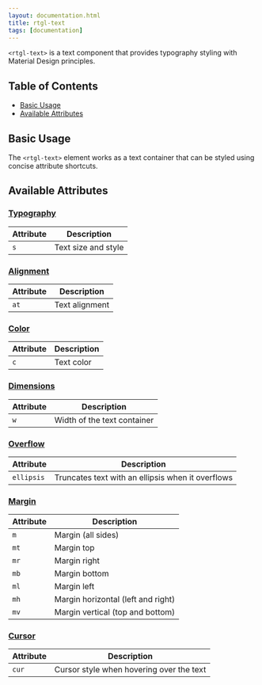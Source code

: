 ```yaml
---
layout: documentation.html
title: rtgl-text 
tags: [documentation]
---
```


`<rtgl-text>` is a text component that provides typography styling with Material Design principles.

## Table of Contents

- [Basic Usage](#basic-usage)
- [Available Attributes](#available-attributes)

## Basic Usage

The `<rtgl-text>` element works as a text container that can be styled using concise attribute shortcuts.
## Available Attributes

### [Typography](/docs/rtgl-text/rtgl-text-size)
| Attribute | Description |
|-----------|-------------|
| `s` | Text size and style |

### [Alignment](/docs/rtgl-text/rtgl-text-alignment)
| Attribute | Description |
|-----------|-------------|
| `at` | Text alignment |

### [Color](/docs/rtgl-text/rtgl-text-color)
| Attribute | Description |
|-----------|-------------|
| `c` | Text color |

### [Dimensions](/docs/rtgl-text/rtgl-text-width)
| Attribute | Description |
|-----------|-------------|
| `w` | Width of the text container |

### [Overflow](/docs/rtgl-text/rtgl-text-ellipsis)
| Attribute | Description |
|-----------|-------------|
| `ellipsis` | Truncates text with an ellipsis when it overflows |

### [Margin](/docs/rtgl-text/rtgl-text-margin)
| Attribute | Description |
|-----------|-------------|
| `m` | Margin (all sides) |
| `mt` | Margin top |
| `mr` | Margin right |
| `mb` | Margin bottom |
| `ml` | Margin left |
| `mh` | Margin horizontal (left and right) |
| `mv` | Margin vertical (top and bottom) |

### [Cursor](/docs/rtgl-text/rtgl-text-cursor)
| Attribute | Description |
|-----------|-------------|
| `cur` | Cursor style when hovering over the text |
